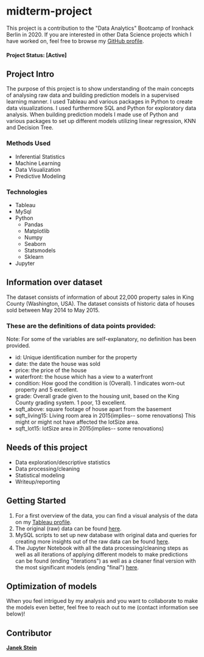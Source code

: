 # midterm-project

This project is a contribution to the "Data Analytics" Bootcamp of Ironhack Berlin in 2020. If you are interested in other Data Science projects which I have worked on, feel free to browse my [GitHub profile](https://github.com/jast92/).

#### Project Status: [Active]

## Project Intro
The purpose of this project is to show understanding of the main concepts of analysing raw data and building prediction models in a supervised learning manner. I used Tableau and various packages in Python to create data visualizations. I used furthermore SQL and Python for exploratory data analysis. When building prediction models I made use of Python and various packages to set up different models utilizing linear regression, KNN and Decision Tree.

### Methods Used
* Inferential Statistics
* Machine Learning
* Data Visualization
* Predictive Modeling

### Technologies
* Tableau
* MySql
* Python
  * Pandas
  * Matplotlib
  * Numpy
  * Seaborn
  * Statsmodels
  * Sklearn
* Jupyter

## Information over dataset
The dataset consists of information of about 22,000 property sales in King County (Washington, USA). The dataset consists of historic data of houses sold between May 2014 to May 2015.

### These are the definitions of data points provided:

Note: For some of the variables are self-explanatory, no definition has been provided.

* id: Unique identification number for the property
* date: the date the house was sold
* price: the price of the house
* waterfront: the house which has a view to a waterfront
* condition: How good the condition is (Overall). 1 indicates worn-out property and 5 excellent.
* grade: Overall grade given to the housing unit, based on the King County grading system. 1 poor, 13 excellent.
* sqft_above: square footage of house apart from the basement
* sqft_living15: Living room area in 2015(implies-- some renovations) This might or might not have affected the lotSize area.
* sqft_lot15: lotSize area in 2015(implies-- some renovations)

## Needs of this project

- Data exploration/descriptive statistics
- Data processing/cleaning
- Statistical modeling
- Writeup/reporting

## Getting Started

1. For a first overview of the data, you can find a visual analysis of the data on my [Tableau profile](https://public.tableau.com/profile/janek.stein#!/).
2. The original (raw) data can be found [here](https://github.com/jast92/midterm-project/tree/main/data).
3. MySQL scripts to set up new database with original data and queries for creating more insights out of the raw data can be found [here](https://github.com/jast92/midterm-project/tree/main/sql-queries).
4. The Jupyter Notebook with all the data processing/cleaning steps as well as all iterations of applying different models to make predictions can be found (ending "iterations") as well as a cleaner final version with the most significant models (ending "final") [here](https://github.com/jast92/midterm-project/tree/main/jupyter-notebooks).


## Optimization of models
When you feel intrigued by my analysis and you want to collaborate to make the models even better, feel free to reach out to me (contact information see below)!


## Contributor

**[Janek Stein](https://www.linkedin.com/in/janekstein/)**
